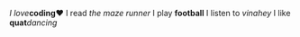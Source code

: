 _I love_**coding**:heart:
I read _the maze runner_
I play __football__
I listen to _vinahey_
I like __quat__*dancing*

